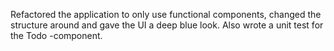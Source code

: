Refactored the application to only use functional components, changed the structure around and gave the UI a deep blue look.
Also wrote a unit test for the Todo -component.
